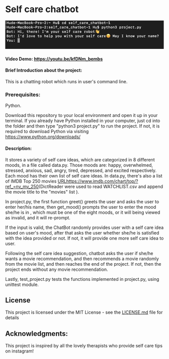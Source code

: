 # Self care chatbot

![Demo photo](demo.png)

#### Video Demo: <https://youtu.be/kfDNm_bembs>


#### Brief Introduction about the project:  

This is a chatting robot which runs in user's command line.

### Prerequisites:

Python.

Download this repository to your local environment and open it up in your terminal. If you already have Python installed in your computer, just cd into the folder and then type "python3 project.py" to run the project. If not, it is required to download Python via visiting <https://www.python.org/downloads/>

#### Description:

It stores a variety of self care ideas, which are categorized in 8 different moods, in a file called data.py. Those moods are: happy, overwhelmed, stressed, anxious, sad, angry, tired, depressed, and excited respectively. Each mood has their own list of self care ideas. In data.py, there's also a list of IMDB Top 250 movies <URLhttps://www.imdb.com/chart/top/?ref_=nv_mv_250>(DictReader were used to read WATCHLIST.csv and append the movie title to the "movies" list ).

In project.py, the first function greet() greets the user and asks the user to enter her/his name, then get_mood() prompts the user to enter the mood she/he is in , which must be one of the eight moods, or it will being viewed as invalid, and it will re-prompt.

If the input is valid, the ChatBot randomly provides user with a self care idea based on user's mood, after that asks the user whether she/he is satisfied with the idea provided or not. If not, it will provide one more self care idea to user.

Following the self care idea suggestion, chatbot asks the user if she/he wants a movie recommendation, and then recommends a movie randomly from the movie list, and then reaches the end of the project. If not, then the project ends without any movie recommendation.

Lastly, test_project.py tests the functions implemented in project.py, using unittest module.

## License

This project is licensed under the MIT License - see the [LICENSE.md](LICENSE.md) file for details

## Acknowledgments:

This project is inspired by all the lovely therapists who provide self care tips on instagram!